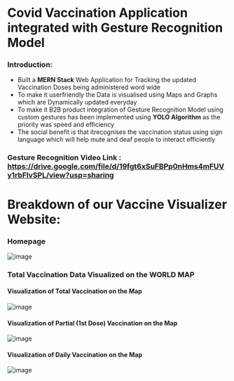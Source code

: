 # Covid Vaccination Application integrated with Gesture Recognition Model
### Introduction:
- Built a **MERN Stack** Web Application for Tracking the updated Vaccination
Doses being administered word wide
- To make it userfriendly the Data is visualised using Maps and Graphs which
are Dynamically updated everyday
- To make it B2B product integration of Gesture Recognition Model using
custom gestures has been implemented using **YOLO Algorithm** as the
priority was speed and efficiency
- The social benefit is that itrecognises the vaccination status using sign
language which will help mute and deaf people to interact efficiently


### Gesture Recognition Video Link : https://drive.google.com/file/d/19fgt6xSuFBPp0nHms4mFUVy1rbFlvSPL/view?usp=sharing

# Breakdown of our Vaccine Visualizer Website:
### Homepage
![image](https://user-images.githubusercontent.com/34521697/235128715-a2c702ab-1bcb-4091-81a9-36b80f5f9158.png)

### Total Vaccination Data Visualized on the WORLD MAP
#### Visualization of **Total Vaccination** on the Map
![image](https://user-images.githubusercontent.com/34521697/235129041-609dd972-7d5c-434d-8571-a25475fa5386.png)
#### Visualization of **Partial (1st Dose)** Vaccination on the Map
![image](https://user-images.githubusercontent.com/34521697/235129119-286cae20-bc36-4698-a1a2-e29fd5f87059.png)
#### Visualization of **Daily Vaccination** on the Map
![image](https://user-images.githubusercontent.com/34521697/235129402-89ab8f5d-562b-47f6-bd95-f69b43a96fae.png)


